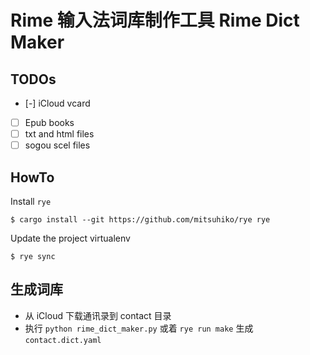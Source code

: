 # Rime 输入法词库制作工具 Rime Dict Maker

## TODOs

- [-] iCloud vcard
- [ ] Epub books
- [ ] txt and html files
- [ ] sogou scel files

## HowTo

Install `rye`

```
$ cargo install --git https://github.com/mitsuhiko/rye rye
```

Update the project virtualenv

```
$ rye sync
```

## 生成词库

- 从 iCloud 下载通讯录到 contact 目录
- 执行 `python rime_dict_maker.py` 或着 `rye run make` 生成 `contact.dict.yaml`
